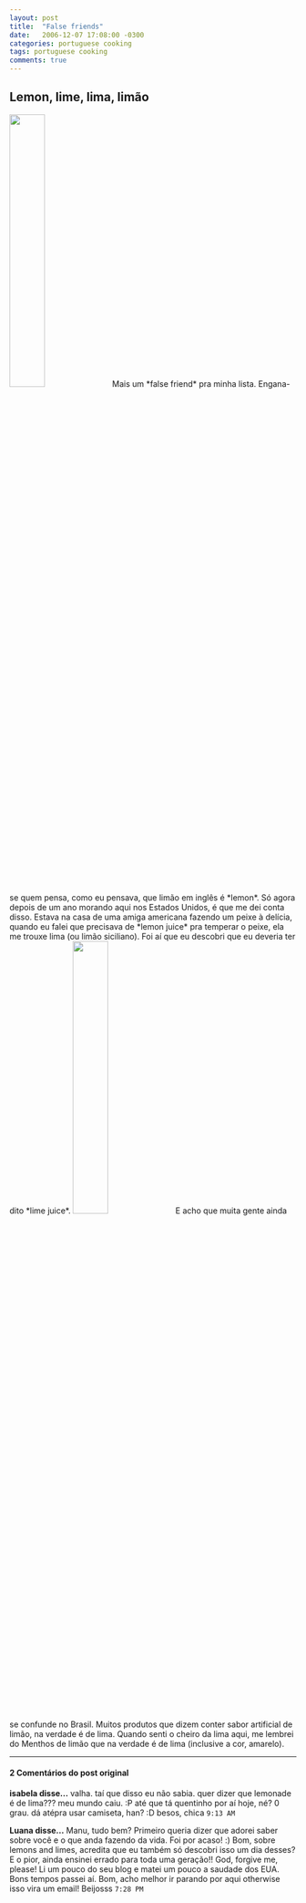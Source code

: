 ```yaml
---
layout: post
title:  "False friends"
date:   2006-12-07 17:08:00 -0300
categories: portuguese cooking
tags: portuguese cooking
comments: true
---
```


## Lemon, lime, lima, limão

<img class="image right-image" src="/blog/images/lemon.jpg" width="35%">
Mais um *false friend* pra minha lista. Engana-se quem pensa, como eu pensava, que limão em inglês é *lemon*. Só agora depois de um ano morando aqui nos Estados Unidos, é que me dei conta disso. Estava na casa de uma amiga americana fazendo um peixe à delícia, quando eu falei que precisava de *lemon juice* pra temperar o peixe, ela me trouxe lima (ou limão siciliano). Foi aí que eu descobri que eu deveria ter dito *lime juice*.


<img class="image left-image" src="/blog/images/lime.jpg" width="35%">
E acho que muita gente ainda se confunde no Brasil. Muitos produtos que dizem conter sabor artificial de limão, na verdade é de lima. Quando senti o cheiro da lima aqui, me lembrei do Menthos de limão que na verdade é de lima (inclusive a cor, amarelo).

---

#### 2 Comentários do post original

**isabela disse...**
valha. taí que disso eu não sabia. 
quer dizer que lemonade é de lima??? meu mundo caiu. :P 
até que tá quentinho por aí hoje, né? 0 grau. dá atépra usar camiseta, han? :D
besos, chica  `9:13 AM`  

**Luana disse...**
Manu, tudo bem?
Primeiro queria dizer que adorei saber sobre você e o que anda fazendo da vida. Foi por acaso! :) 
Bom, sobre lemons and limes, acredita que eu também só descobri isso um dia desses? E o pior, ainda ensinei errado para toda uma geração!! God, forgive me, please!
Li um pouco do seu blog e matei um pouco a saudade dos EUA. Bons tempos passei aí. 
Bom, acho melhor ir parando por aqui otherwise isso vira um email!
Beijosss `7:28 PM`  

